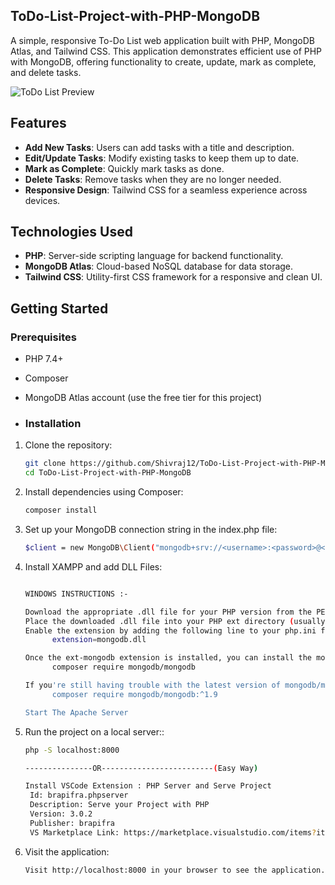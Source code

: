 ## ToDo-List-Project-with-PHP-MongoDB
A simple, responsive To-Do List web application built with PHP, MongoDB Atlas, and Tailwind CSS. This application demonstrates efficient use of PHP with MongoDB, offering functionality to create, update, mark as complete, and delete tasks.

![ToDo List Preview](path/to/screenshot.png) <!-- Add a screenshot of your application here -->

## Features
- **Add New Tasks**: Users can add tasks with a title and description.
- **Edit/Update Tasks**: Modify existing tasks to keep them up to date.
- **Mark as Complete**: Quickly mark tasks as done.
- **Delete Tasks**: Remove tasks when they are no longer needed.
- **Responsive Design**: Tailwind CSS for a seamless experience across devices.

## Technologies Used
- **PHP**: Server-side scripting language for backend functionality.
- **MongoDB Atlas**: Cloud-based NoSQL database for data storage.
- **Tailwind CSS**: Utility-first CSS framework for a responsive and clean UI.

## Getting Started

### Prerequisites
- PHP 7.4+
- Composer
- MongoDB Atlas account (use the free tier for this project)

- ### Installation
1. Clone the repository:
   ```bash
   git clone https://github.com/Shivraj12/ToDo-List-Project-with-PHP-MongoDB
   cd ToDo-List-Project-with-PHP-MongoDB

2. Install dependencies using Composer:
   ```bash
   composer install

3. Set up your MongoDB connection string in the index.php file:
   ```bash
   $client = new MongoDB\Client("mongodb+srv://<username>:<password>@<cluster>.mongodb.net/?retryWrites=true&w=majority");

4. Install XAMPP and add DLL Files:
   ```bash

   WINDOWS INSTRUCTIONS :-
   
   Download the appropriate .dll file for your PHP version from the PECL repository. (https://pecl.php.net/package/mongodb)
   Place the downloaded .dll file into your PHP ext directory (usually located at C:\path\to\php\ext).
   Enable the extension by adding the following line to your php.ini file.
         extension=mongodb.dll
   
   Once the ext-mongodb extension is installed, you can install the mongodb/mongodb package via Composer:
         composer require mongodb/mongodb

   If you're still having trouble with the latest version of mongodb/mongodb, you can explicitly require an older compatible version:
         composer require mongodb/mongodb:^1.9

   Start The Apache Server

5. Run the project on a local server::
   ```bash
   php -S localhost:8000

   ---------------OR-------------------------(Easy Way)
   
   Install VSCode Extension : PHP Server and Serve Project
    Id: brapifra.phpserver
    Description: Serve your Project with PHP
    Version: 3.0.2
    Publisher: brapifra
    VS Marketplace Link: https://marketplace.visualstudio.com/items?itemName=brapifra.phpserver


6. Visit the application:
   ```bash
   Visit http://localhost:8000 in your browser to see the application.


